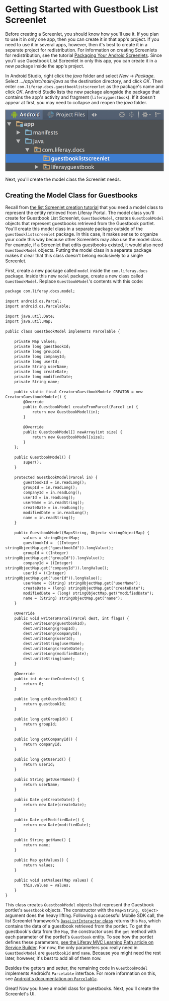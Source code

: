 # Getting Started with Guestbook List Screenlet [](id=getting-started-with-guestbook-list-screenlet)

Before creating a Screenlet, you should know how you'll use it. If you plan to 
use it in only one app, then you can create it in that app's project. If you 
need to use it in several apps, however, then it's best to create it in a 
separate project for redistribution. For information on creating Screenlets for 
redistribution, see the tutorial 
[Packaging Your Android Screenlets](/develop/tutorials/-/knowledge_base/6-2/packaging-your-android-screenlets). 
Since you'll use Guestbook List Screenlet in only this app, you can create it in 
a new package inside the app's project. 

In Android Studio, right click the *java* folder and select *New* &rarr; 
*Package*. Select *.../app/src/main/java* as the destination directory, and 
click *OK*. Then enter `com.liferay.docs.guestbooklistscreenlet` as the 
package's name and click *OK*. Android Studio lists the new package alongside 
the package that contains the app's activity and fragment (`liferayguestbook`). 
If it doesn't appear at first, you may need to collapse and reopen the *java* 
folder. 

![Figure 1: Guestbook List Screenlet's new package is highlighted.](../../../images/android-guestbooks-screenlet-package.png)

Next, you'll create the model class the Screenlet needs. 

## Creating the Model Class for Guestbooks [](id=creating-the-model-class-for-guestbooks)

Recall from 
[the list Screenlet creation tutorial](/develop/tutorials/-/knowledge_base/6-2/creating-android-list-screenlets#creating-the-model-class) 
that you need a model class to represent the entity retrieved from Liferay
Portal. The model class you'll create for Guestbook List Screenlet,
`GuestbookModel`, creates `GuestbookModel` objects that represent guestbooks
retrieved from the Guestbook portlet. You'll create this model class in a
separate package outside of the `guestbooklistscreenlet` package. In this case,
it makes sense to organize your code this way because other Screenlets may also
use the model class. For example, if a Screenlet that edits guestbooks existed,
it would also need `GuestbookModel` objects. Putting the model class in a
separate package makes it clear that this class doesn't belong exclusively to a
single Screenlet. 

First, create a new package called `model` inside the `com.liferay.docs` 
package. Inside this new `model` package, create a new class called 
`GuestbookModel`. Replace `GuestbookModel`'s contents with this code: 

    package com.liferay.docs.model;

    import android.os.Parcel;
    import android.os.Parcelable;

    import java.util.Date;
    import java.util.Map;

    public class GuestbookModel implements Parcelable {

        private Map values;
        private long guestbookId;
        private long groupId;
        private long companyId;
        private long userId;
        private String userName;
        private long createDate;
        private long modifiedDate;
        private String name;

        public static final Creator<GuestbookModel> CREATOR = new Creator<GuestbookModel>() {
            @Override
            public GuestbookModel createFromParcel(Parcel in) {
                return new GuestbookModel(in);
            }

            @Override
            public GuestbookModel[] newArray(int size) {
                return new GuestbookModel[size];
            }
        };

        public GuestbookModel() {
            super();
        }

        protected GuestbookModel(Parcel in) {
            guestbookId = in.readLong();
            groupId = in.readLong();
            companyId = in.readLong();
            userId = in.readLong();
            userName = in.readString();
            createDate = in.readLong();
            modifiedDate = in.readLong();
            name = in.readString();
        }

        public GuestbookModel(Map<String, Object> stringObjectMap) {
            values = stringObjectMap;
            guestbookId =  ((Integer) stringObjectMap.get("guestbookId")).longValue();
            groupId = ((Integer) stringObjectMap.get("groupId")).longValue();
            companyId = ((Integer) stringObjectMap.get("companyId")).longValue();
            userId = ((Integer) stringObjectMap.get("userId")).longValue();
            userName = (String) stringObjectMap.get("userName");
            createDate = (long) stringObjectMap.get("createDate");
            modifiedDate = (long) stringObjectMap.get("modifiedDate");
            name = (String) stringObjectMap.get("name");
        }

        @Override
        public void writeToParcel(Parcel dest, int flags) {
            dest.writeLong(guestbookId);
            dest.writeLong(groupId);
            dest.writeLong(companyId);
            dest.writeLong(userId);
            dest.writeString(userName);
            dest.writeLong(createDate);
            dest.writeLong(modifiedDate);
            dest.writeString(name);
        }

        @Override
        public int describeContents() {
            return 0;
        }

        public long getGuestbookId() {
            return guestbookId;
        }

        public long getGroupId() {
            return groupId;
        }

        public long getCompanyId() {
            return companyId;
        }

        public long getUserId() {
            return userId;
        }

        public String getUserName() {
            return userName;
        }

        public Date getCreateDate() {
            return new Date(createDate);
        }

        public Date getModifiedDate() {
            return new Date(modifiedDate);
        }

        public String getName() {
            return name;
        }

        public Map getValues() {
            return values;
        }

        public void setValues(Map values) {
            this.values = values;
        }
    }

This class creates `GuestbookModel` objects that represent the Guestbook 
portlet's `Guestbook` objects. The constructor with the `Map<String, Object>` 
argument does the heavy lifting. Following a successful Mobile SDK call, the 
list Screenlet framework's 
[`BaseListInteractor` class](https://github.com/liferay/liferay-screens/blob/2.1.0/android/library/src/main/java/com/liferay/mobile/screens/base/list/interactor/BaseListInteractor.java) 
returns this `Map`, which contains the data of a guestbook retrieved from the 
portlet. To get the guestbook's data from the `Map`, the constructor uses the 
`get` method with each parameter of the portlet's `Guestbook` entity. To see how 
the portlet defines these parameters, 
[see the Liferay MVC Learning Path article on Service Builder](/develop/tutorials/-/knowledge_base/6-2/using-service-builder-to-generate-a-persistence-fr). 
For now, the only parameters you really need in `GuestbookModel` are 
`guestbookId` and `name`. Because you might need the rest later, however, it's 
best to add all of them now. 

Besides the getters and setter, the remaining code in `GuestbookModel` 
implements Android's `Parcelable` interface. For more information on this, see 
[Android's documentation on `Parcelable`](https://developer.android.com/reference/android/os/Parcelable.html). 

Great! Now you have a model class for guestbooks. Next, you'll create the 
Screenlet's UI. 
